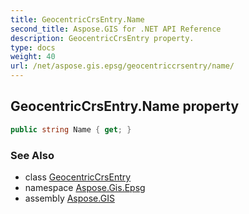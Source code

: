 ```yaml
---
title: GeocentricCrsEntry.Name
second_title: Aspose.GIS for .NET API Reference
description: GeocentricCrsEntry property. 
type: docs
weight: 40
url: /net/aspose.gis.epsg/geocentriccrsentry/name/
---
```

## GeocentricCrsEntry.Name property

```csharp
public string Name { get; }
```

### See Also

* class [GeocentricCrsEntry](../)
* namespace [Aspose.Gis.Epsg](../../geocentriccrsentry/)
* assembly [Aspose.GIS](../../../)


